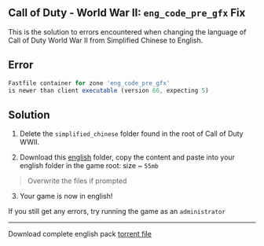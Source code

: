 ## Call of Duty - World War II: `eng_code_pre_gfx` Fix

This is the solution to errors encountered when changing the language of Call of Duty World War II from Simplified Chinese to English.

## Error

```js
Fastfile container for zone 'eng_code_pre_gfx' 
is newer than client executable (version 66, expecting 5)
```

## Solution

1. Delete the `simplified_chinese` folder found in the root of Call of Duty WWII.

2. Download this [english](https://github.com/Evavic44/cod-ww2-eng-code-pre-gfx/archive/refs/heads/main.zip) folder, copy the content and paste into your english folder in the game root: size ~ `55mb`

> Overwrite the files if prompted

3. Your game is now in english!

If you still get any errors, try running the game as an `administrator`

<hr>

Download complete english pack [torrent file](/Call.of.Duty.WWII.English.Files.rar.torrent)
